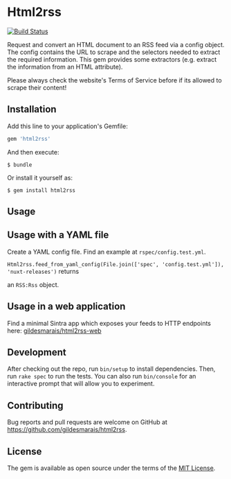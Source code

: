 # Html2rss

[![Build Status](https://travis-ci.org/gildesmarais/html2rss.svg?branch=master)](https://travis-ci.org/gildesmarais/html2rss)

Request and convert an HTML document to an RSS feed via a config object.
The config contains the URL to scrape and the selectors needed to extract
the required information. This gem provides some extractors (e.g. extract
the information from an HTML attribute).

Please always check the website's Terms of Service before if its allowed to
scrape their content!

## Installation

Add this line to your application's Gemfile:

```ruby
gem 'html2rss'
```

And then execute:

    $ bundle

Or install it yourself as:

    $ gem install html2rss

## Usage

## Usage with a YAML file

Create a YAML config file. Find an example at `rspec/config.test.yml`.

`Html2rss.feed_from_yaml_config(File.join(['spec', 'config.test.yml']), 'nuxt-releases')` returns

an `RSS:Rss` object.

## Usage in a web application

Find a minimal Sintra app which exposes your feeds to HTTP endpoints here:
[gildesmarais/html2rss-web](https://github.com/gildesmarais/html2rss-web)

## Development

After checking out the repo, run `bin/setup` to install dependencies. Then, run `rake spec` to run the tests. You can also run `bin/console` for an interactive prompt that will allow you to experiment.

## Contributing

Bug reports and pull requests are welcome on GitHub at https://github.com/gildesmarais/html2rss.

## License

The gem is available as open source under the terms of the [MIT License](https://opensource.org/licenses/MIT).
